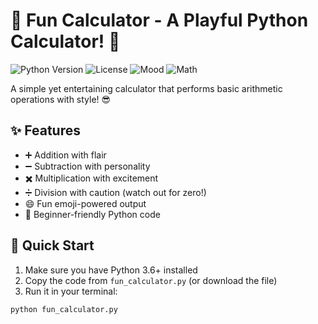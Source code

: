 # 🎉 Fun Calculator - A Playful Python Calculator! 🎉

![Python Version](https://img.shields.io/badge/python-3.6%2B-blue)
![License](https://img.shields.io/badge/license-MIT-green)
![Mood](https://img.shields.io/badge/mood-happy-yellow)
![Math](https://img.shields.io/badge/math-add%2Fsub%2Fmult%2Fdiv-orange)

A simple yet entertaining calculator that performs basic arithmetic operations with style! 😎

## ✨ Features

- ➕ Addition with flair
- ➖ Subtraction with personality
- ✖️ Multiplication with excitement
- ➗ Division with caution (watch out for zero!)
- 😄 Fun emoji-powered output
- 🧠 Beginner-friendly Python code

## 🚀 Quick Start

1. Make sure you have Python 3.6+ installed
2. Copy the code from `fun_calculator.py` (or download the file)
3. Run it in your terminal:

```bash
python fun_calculator.py
